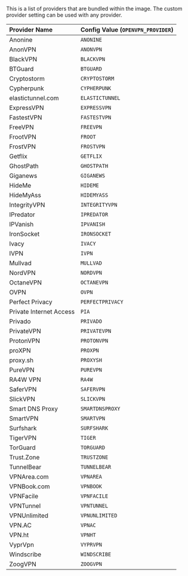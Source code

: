 This is a list of providers that are bundled within the image. The custom provider setting can be used with any provider.

| Provider Name           | Config Value (`OPENVPN_PROVIDER`) |
| :---------------------- | :-------------------------------- |
| Anonine                 | `ANONINE`                         |
| AnonVPN                 | `ANONVPN`                         |
| BlackVPN                | `BLACKVPN`                        |
| BTGuard                 | `BTGUARD`                         |
| Cryptostorm             | `CRYPTOSTORM`                     |
| Cypherpunk              | `CYPHERPUNK`                      |
| elastictunnel.com       | `ELASTICTUNNEL`                   |
| ExpressVPN              | `EXPRESSVPN`                      |
| FastestVPN              | `FASTESTVPN`                      |
| FreeVPN                 | `FREEVPN`                         |
| FrootVPN                | `FROOT`                           |
| FrostVPN                | `FROSTVPN`                        |
| Getflix                 | `GETFLIX`                         |
| GhostPath               | `GHOSTPATH`                       |
| Giganews                | `GIGANEWS`                        |
| HideMe                  | `HIDEME`                          |
| HideMyAss               | `HIDEMYASS`                       |
| IntegrityVPN            | `INTEGRITYVPN`                    |
| IPredator               | `IPREDATOR`                       |
| IPVanish                | `IPVANISH`                        |
| IronSocket              | `IRONSOCKET`                      |
| Ivacy                   | `IVACY`                           |
| IVPN                    | `IVPN`                            |
| Mullvad                 | `MULLVAD`                         |
| NordVPN                 | `NORDVPN`                         |
| OctaneVPN               | `OCTANEVPN`                       |
| OVPN                    | `OVPN`                            |
| Perfect Privacy         | `PERFECTPRIVACY`                  |
| Private Internet Access | `PIA`                             |
| Privado                 | `PRIVADO`                         |
| PrivateVPN              | `PRIVATEVPN`                      |
| ProtonVPN               | `PROTONVPN`                       |
| proXPN                  | `PROXPN`                          |
| proxy.sh                | `PROXYSH`                         |
| PureVPN                 | `PUREVPN`                         |
| RA4W VPN                | `RA4W`                            |
| SaferVPN                | `SAFERVPN`                        |
| SlickVPN                | `SLICKVPN`                        |
| Smart DNS Proxy         | `SMARTDNSPROXY`                   |
| SmartVPN                | `SMARTVPN`                        |
| Surfshark               | `SURFSHARK`                       |
| TigerVPN                | `TIGER`                           |
| TorGuard                | `TORGUARD`                        |
| Trust.Zone              | `TRUSTZONE`                       |
| TunnelBear              | `TUNNELBEAR`                      |
| VPNArea.com             | `VPNAREA`                         |
| VPNBook.com             | `VPNBOOK`                         |
| VPNFacile               | `VPNFACILE`                       |
| VPNTunnel               | `VPNTUNNEL`                       |
| VPNUnlimited            | `VPNUNLIMITED`                    |
| VPN.AC                  | `VPNAC`                           |
| VPN.ht                  | `VPNHT`                           |
| VyprVpn                 | `VYPRVPN`                         |
| Windscribe              | `WINDSCRIBE`                      |
| ZoogVPN                 | `ZOOGVPN`                         |
